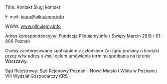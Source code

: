 Title: Kontakt
Slug: kontakt

E-mail: biuro@pilnujemy.info

WWW: www.pilnujemy.info

Adres korespondencyjny: Fundacja Pilnujemy.info / Święty Marcin 29/8 / 61-806 Poznań

Osoby zainteresowane spotkaniem z członkiem Zarządu prosimy o kontakt przez w/w adres e-mail celem umówienia terminu spotkania na terenie Warszawy.

Sąd Rejestrowy: Sąd Rejonowy Poznań - Nowe Miasto I Wilda w Poznaniu VIII Wydział Gospodarczy KRS
